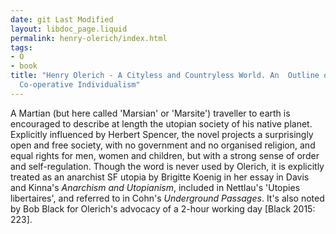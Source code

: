 ```yaml
---
date: git Last Modified
layout: libdoc_page.liquid
permalink: henry-olerich/index.html
tags:
- O
- book
title: "Henry Olerich - A Cityless and Countryless World. An  Outline of Practical
  Co-operative Individualism"
---
```


A Martian (but here called 'Marsian' or 'Marsite')  traveller to earth is encouraged to describe at length the utopian society of  his native planet. Explicitly influenced by Herbert Spencer, the novel projects  a surprisingly open and free society, with no government and no organised  religion, and equal rights for men, women and children, but with a strong sense  of order and self-regulation. Though the word is never used by Olerich, it is  explicitly treated as an anarchist SF utopia by Brigitte Koenig in her essay in  Davis and Kinna's _Anarchism and Utopianism_, included in Nettlau's 'Utopies  libertaires', and referred to in Cohn's _Underground Passages_. It's also noted by Bob Black for Olerich's advocacy of  a 2-hour working day [Black 2015: 223].